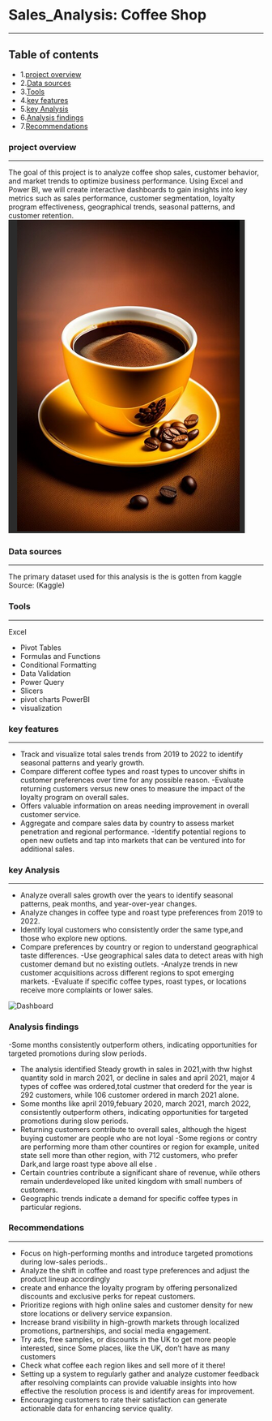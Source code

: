 # Sales_Analysis: Coffee Shop
---
## Table of contents 
- 1.[project overview](#project-overview)
- 2.[Data sources](#data-sources) 
- 3.[Tools](#tools)
- 4.[key features](#key-features)
- 5.[key Analysis](#key-analysis)
- 6.[Analysis findings](#analysis-findings)
- 7.[Recommendations](#recommendations)

### project overview
---
The goal of this project is to analyze coffee shop sales, customer behavior, and market trends to optimize business performance. Using Excel and Power BI,
we will create interactive dashboards to gain insights into key metrics such as sales performance, customer segmentation, loyalty program effectiveness, geographical trends, seasonal patterns,
and customer retention.
![Dashboard](https://github.com/FebeianBELLO/coffee-sales-Analysis-using-Excel/blob/main/cof2.png)


### Data sources 
---
The primary dataset used for this analysis is the is gotten from kaggle 
Source: (Kaggle)
### Tools
---
Excel
- Pivot Tables
- Formulas and Functions
- Conditional Formatting
- Data Validation
- Power Query
- Slicers
- pivot charts
PowerBI
- visualization
### key features
---
- Track and visualize total sales trends from 2019 to 2022 to identify seasonal patterns and yearly growth.
- Compare different coffee types and roast types to uncover shifts in customer preferences over time for any possible reason.
-Evaluate returning customers versus new ones to measure the impact of the loyalty program on overall sales.
- Offers valuable information on areas needing improvement in  overall customer service.
- Aggregate and compare sales data by country to assess market penetration and regional performance.
-Identify potential regions to open new outlets and tap into markets that can be ventured into for additional sales.
### key Analysis 
---
- Analyze overall sales growth over the years to identify seasonal patterns, peak months, and year-over-year changes.
- Analyze changes in coffee type and roast type preferences from 2019 to 2022.
- Identify loyal customers who consistently order the same type,and those who explore new options.
- Compare preferences by country or region to understand geographical taste differences.
-Use geographical sales data to detect areas with high customer demand but no existing outlets.
-Analyze trends in new customer acquisitions across different regions to spot emerging markets.
-Evaluate if specific coffee types, roast types, or locations receive more complaints or lower sales.

![Dashboard]([https://github.com/FebeianBELLO/Bank-of-America-Consumer-Complaints-Analysis/blob/main/consumer%20BOA.png](https://github.com/FebeianBELLO/coffee-sales-Analysis-using-Excel/blob/main/coffe_sales_ANALYSIS.png))


### Analysis findings 
-Some months consistently outperform others, indicating opportunities for targeted promotions during slow periods.
- The analysis identified Steady growth in sales in 2021,with thw highst quantity sold in march 2021, or decline in sales and april 2021, major 4 types of coffee was ordered,total custmer that orederd for the year is   292 customers, while 106 customer ordered in march 2021 alone.
- Some months like april 2019,febuary 2020, march 2021, march 2022, consistently outperform others, indicating opportunities for targeted promotions during slow periods.
- Returning customers contribute to overall sales, although the higest buying customer are people who are  not loyal 
-Some regions or contry are performing more tham other countires or region for example, united state sell more than other region, with 712 customers, who prefer Dark,and large roast type above all else .
- Certain countries contribute a significant share of revenue, while others remain underdeveloped like united kingdom with small numbers of customers.
- Geographic trends indicate a demand for specific coffee types in particular regions.

### Recommendations
---
- Focus on high-performing months and introduce targeted promotions during low-sales periods..
- Analyze the shift in coffee and roast type preferences and adjust the product lineup accordingly
- create and enhance the loyalty program by offering personalized discounts and exclusive perks for repeat customers.
- Prioritize regions with high online sales and customer density for new store locations or delivery service expansion.
- Increase brand visibility in high-growth markets through localized promotions, partnerships, and social media engagement.
- Try ads, free samples, or discounts in the UK to get more people interested, since Some places, like the UK, don’t have as many customers 
- Check what coffee each region likes and sell more of it there!
- Setting up a system to regularly gather and analyze customer feedback after resolving complaints can provide valuable insights into how effective the resolution process is and identify areas for improvement.
- Encouraging customers to rate their satisfaction can generate actionable data for enhancing service quality.






